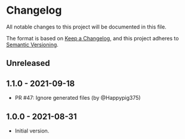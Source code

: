 # Changelog
All notable changes to this project will be documented in this file.

The format is based on [Keep a Changelog](https://keepachangelog.com/en/1.0.0/),
and this project adheres to [Semantic Versioning](https://semver.org/spec/v2.0.0.html).

## Unreleased

## 1.1.0 - 2021-09-18

* PR #47: Ignore generated files (by @Happypig375)

## 1.0.0 - 2021-08-31

* Initial version.
